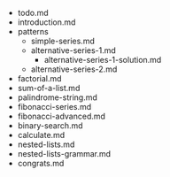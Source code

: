 - todo.md
- introduction.md
- patterns
    - simple-series.md
    - alternative-series-1.md
        - alternative-series-1-solution.md
    - alternative-series-2.md
- factorial.md
- sum-of-a-list.md
- palindrome-string.md
- fibonacci-series.md
- fibonacci-advanced.md
- binary-search.md
- calculate.md
- nested-lists.md
- nested-lists-grammar.md
- congrats.md
